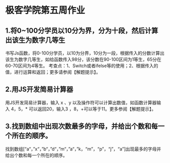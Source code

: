 # 极客学院第五周作业

## 1.将0~100分学员以10分为界，分为十段，然后计算出该生为数字几等生
书写Js函数，将0-100分学员，以10为分界，10分为一段，根据传入的分数计算出该生为数字几等生，如给函数传入98分，该分数在90-100区间为1等生，65分在60-70区间为4等生。
考查点：1、Switch或者ifelse等的使用；2、根据传入的值，进行运算和返回；更多请参阅【解题提示】。

## 2.用JS开发简易计算器
用JS开发简易计算器，输入 x 、y 以及操作符可以计算出数值，如函数计算器输入 4，5，* 可以返回20，输入3 ，8，+可以等于11。更多参阅【解题提示】。


## 3.找到数组中出现次数最多的字母，并给出个数和每一个所在的顺序。
找到数组[“a“，”x“，”b“，”d“，”m“，”a“，”k，“m”，“p”，“j”，“a”]出现最多的字母并给出个数和每一个所在的顺序。